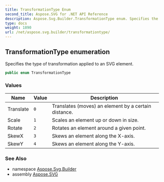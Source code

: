 ```yaml
---
title: TransformationType Enum
second_title: Aspose.SVG for .NET API Reference
description: Aspose.Svg.Builder.TransformationType enum. Specifies the type of transformation applied to an SVG element
type: docs
weight: 1890
url: /net/aspose.svg.builder/transformationtype/
---
```

## TransformationType enumeration

Specifies the type of transformation applied to an SVG element.

```csharp
public enum TransformationType
```

### Values

| Name | Value | Description |
| --- | --- | --- |
| Translate | `0` | Translates (moves) an element by a certain distance. |
| Scale | `1` | Scales an element up or down in size. |
| Rotate | `2` | Rotates an element around a given point. |
| SkewX | `3` | Skews an element along the X-axis. |
| SkewY | `4` | Skews an element along the Y-axis. |

### See Also

* namespace [Aspose.Svg.Builder](../../aspose.svg.builder/)
* assembly [Aspose.SVG](../../)

